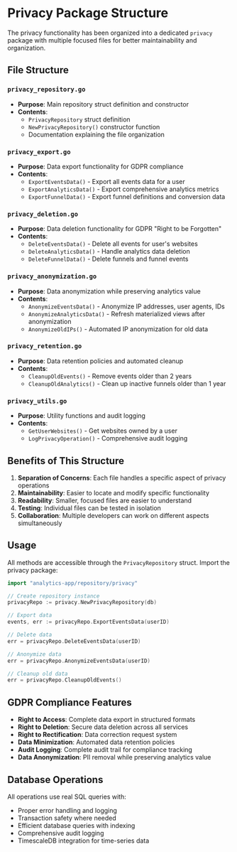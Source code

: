 # Privacy Package Structure

The privacy functionality has been organized into a dedicated `privacy` package with multiple focused files for better maintainability and organization.

## File Structure

### `privacy_repository.go`
- **Purpose**: Main repository struct definition and constructor
- **Contents**: 
  - `PrivacyRepository` struct definition
  - `NewPrivacyRepository()` constructor function
  - Documentation explaining the file organization

### `privacy_export.go`
- **Purpose**: Data export functionality for GDPR compliance
- **Contents**:
  - `ExportEventsData()` - Export all events data for a user
  - `ExportAnalyticsData()` - Export comprehensive analytics metrics
  - `ExportFunnelData()` - Export funnel definitions and conversion data

### `privacy_deletion.go`
- **Purpose**: Data deletion functionality for GDPR "Right to be Forgotten"
- **Contents**:
  - `DeleteEventsData()` - Delete all events for user's websites
  - `DeleteAnalyticsData()` - Handle analytics data deletion
  - `DeleteFunnelData()` - Delete funnels and funnel events

### `privacy_anonymization.go`
- **Purpose**: Data anonymization while preserving analytics value
- **Contents**:
  - `AnonymizeEventsData()` - Anonymize IP addresses, user agents, IDs
  - `AnonymizeAnalyticsData()` - Refresh materialized views after anonymization
  - `AnonymizeOldIPs()` - Automated IP anonymization for old data

### `privacy_retention.go`
- **Purpose**: Data retention policies and automated cleanup
- **Contents**:
  - `CleanupOldEvents()` - Remove events older than 2 years
  - `CleanupOldAnalytics()` - Clean up inactive funnels older than 1 year

### `privacy_utils.go`
- **Purpose**: Utility functions and audit logging
- **Contents**:
  - `GetUserWebsites()` - Get websites owned by a user
  - `LogPrivacyOperation()` - Comprehensive audit logging

## Benefits of This Structure

1. **Separation of Concerns**: Each file handles a specific aspect of privacy operations
2. **Maintainability**: Easier to locate and modify specific functionality
3. **Readability**: Smaller, focused files are easier to understand
4. **Testing**: Individual files can be tested in isolation
5. **Collaboration**: Multiple developers can work on different aspects simultaneously

## Usage

All methods are accessible through the `PrivacyRepository` struct. Import the privacy package:

```go
import "analytics-app/repository/privacy"

// Create repository instance
privacyRepo := privacy.NewPrivacyRepository(db)

// Export data
events, err := privacyRepo.ExportEventsData(userID)

// Delete data
err = privacyRepo.DeleteEventsData(userID)

// Anonymize data
err = privacyRepo.AnonymizeEventsData(userID)

// Cleanup old data
err = privacyRepo.CleanupOldEvents()
```

## GDPR Compliance Features

- **Right to Access**: Complete data export in structured formats
- **Right to Deletion**: Secure data deletion across all services
- **Right to Rectification**: Data correction request system
- **Data Minimization**: Automated data retention policies
- **Audit Logging**: Complete audit trail for compliance tracking
- **Data Anonymization**: PII removal while preserving analytics value

## Database Operations

All operations use real SQL queries with:
- Proper error handling and logging
- Transaction safety where needed
- Efficient database queries with indexing
- Comprehensive audit logging
- TimescaleDB integration for time-series data
